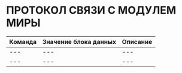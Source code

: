 # ПРОТОКОЛ СВЯЗИ С МОДУЛЕМ МИРЫ
| Команда     | Значение блока данных | Описание |
|---             | ---                  |---       |
| ---            | ---                  |---     |
| ---         | ---                  |---       |
